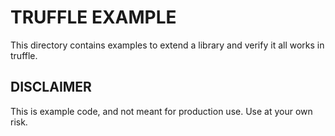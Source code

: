 # TRUFFLE EXAMPLE #
This directory contains examples to extend a library and verify it all works in truffle.

## DISCLAIMER ##
This is example code, and not meant for production use.  Use at your own risk.